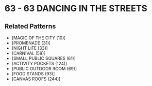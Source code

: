 # 63 - 63 DANCING IN THE STREETS

## Related Patterns

- [MAGIC OF THE CITY (10)]
- [PROMENADE (31)]
- [NIGHT LIFE (33)]
- [CARNIVAL (58)]
- [SMALL PUBLIC SQUARES (61)]
- [ACTIVITY POCKETS (124)]
- [PUBLIC OUTDOOR ROOM (69)]
- [FOOD STANDS (93)]
- [CANVAS ROOFS (244)]
